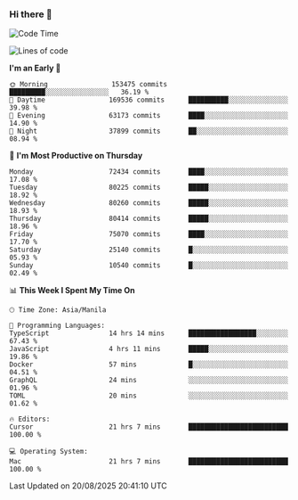 ### Hi there 👋

<!--START_SECTION:waka-->
![Code Time](http://img.shields.io/badge/Code%20Time-6%2C200%20hrs%2036%20mins-blue)

![Lines of code](https://img.shields.io/badge/From%20Hello%20World%20I%27ve%20Written-144.8%20million%20lines%20of%20code-blue)

**I'm an Early 🐤** 

```text
🌞 Morning                153475 commits      █████████░░░░░░░░░░░░░░░░   36.19 % 
🌆 Daytime                169536 commits      ██████████░░░░░░░░░░░░░░░   39.98 % 
🌃 Evening                63173 commits       ████░░░░░░░░░░░░░░░░░░░░░   14.90 % 
🌙 Night                  37899 commits       ██░░░░░░░░░░░░░░░░░░░░░░░   08.94 % 
```
📅 **I'm Most Productive on Thursday** 

```text
Monday                   72434 commits       ████░░░░░░░░░░░░░░░░░░░░░   17.08 % 
Tuesday                  80225 commits       █████░░░░░░░░░░░░░░░░░░░░   18.92 % 
Wednesday                80260 commits       █████░░░░░░░░░░░░░░░░░░░░   18.93 % 
Thursday                 80414 commits       █████░░░░░░░░░░░░░░░░░░░░   18.96 % 
Friday                   75070 commits       ████░░░░░░░░░░░░░░░░░░░░░   17.70 % 
Saturday                 25140 commits       █░░░░░░░░░░░░░░░░░░░░░░░░   05.93 % 
Sunday                   10540 commits       █░░░░░░░░░░░░░░░░░░░░░░░░   02.49 % 
```


📊 **This Week I Spent My Time On** 

```text
🕑︎ Time Zone: Asia/Manila

💬 Programming Languages: 
TypeScript               14 hrs 14 mins      █████████████████░░░░░░░░   67.43 % 
JavaScript               4 hrs 11 mins       █████░░░░░░░░░░░░░░░░░░░░   19.86 % 
Docker                   57 mins             █░░░░░░░░░░░░░░░░░░░░░░░░   04.51 % 
GraphQL                  24 mins             ░░░░░░░░░░░░░░░░░░░░░░░░░   01.96 % 
TOML                     20 mins             ░░░░░░░░░░░░░░░░░░░░░░░░░   01.62 % 

🔥 Editors: 
Cursor                   21 hrs 7 mins       █████████████████████████   100.00 % 

💻 Operating System: 
Mac                      21 hrs 7 mins       █████████████████████████   100.00 % 
```


 Last Updated on 20/08/2025 20:41:10 UTC
<!--END_SECTION:waka-->


<!--
**rad182/rad182** is a ✨ _special_ ✨ repository because its `README.md` (this file) appears on your GitHub profile.

Here are some ideas to get you started:

- 🔭 I’m currently working on ...
- 🌱 I’m currently learning ...
- 👯 I’m looking to collaborate on ...
- 🤔 I’m looking for help with ...
- 💬 Ask me about ...
- 📫 How to reach me: ...
- 😄 Pronouns: ...
- ⚡ Fun fact: ...
-->
